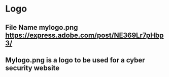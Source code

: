 # Logo
## File Name mylogo.png https://express.adobe.com/post/NE369Lr7pHbp3/
## Mylogo.png is a logo to be used for a cyber security website
